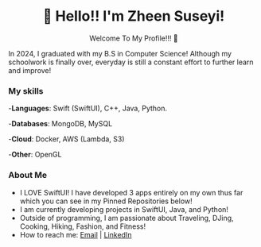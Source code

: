 <div align="center">
  <h1>👋 Hello!! I'm Zheen Suseyi!</h1>
  <p>Welcome To My Profile!!! 🤩</p>
</div>

In 2024, I graduated with my B.S in Computer Science! Although my schoolwork is finally over, everyday is still a constant effort to further learn and improve! 

### My skills
-**Languages**: Swift (SwiftUI), C++, Java, Python.


-**Databases**: MongoDB, MySQL


-**Cloud**: Docker, AWS (Lambda, S3)


-**Other**: OpenGL

### About Me
- I LOVE SwiftUI! I have developed 3 apps entirely on my own thus far which you can see in my Pinned Repositories below!
- I am currently developing projects in SwiftUI, Java, and Python!
- Outside of programming, I am passionate about Traveling, DJing, Cooking, Hiking, Fashion, and Fitness! 
- How to reach me: [Email](mailto:suseyihzheen@gmail.com) | [LinkedIn](https://www.linkedin.com/in/zheen-s-430214255/)


<!--
**zheensuseyi/zheensuseyi** is a ✨ _special_ ✨ repository because its `README.md` (this file) appears on your GitHub profile.

Here are some ideas to get you started:

- 🔭 I’m currently working on ...
- 🌱 I’m currently learning ...
- 👯 I’m looking to collaborate on ...
- 🤔 I’m looking for help with ...
- 💬 Ask me about ...
- 📫 How to reach me: ...
- 😄 Pronouns: ...
- ⚡ Fun fact: ...
-->
